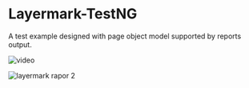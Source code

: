 # Layermark-TestNG 

A test example designed with page object model supported by reports output.



![video](https://github.com/Bariscanates404/voyz-voyz_public/blob/main/layermark.gif)


![layermark rapor 2](https://user-images.githubusercontent.com/103248330/176454997-767e4280-d37e-44a6-8c92-91bffdd08467.png)

